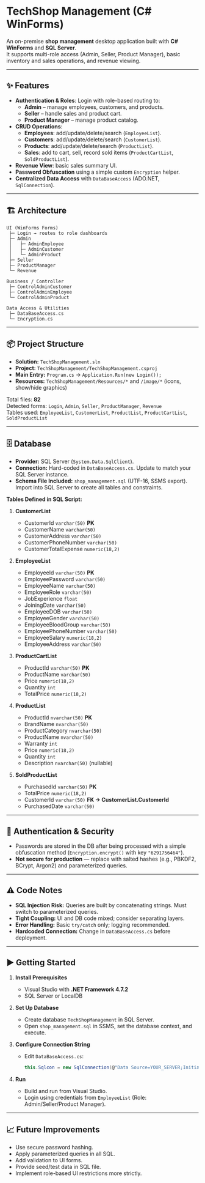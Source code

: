 # TechShop Management (C# WinForms)

An on-premise **shop management** desktop application built with **C# WinForms** and **SQL Server**.  
It supports multi-role access (Admin, Seller, Product Manager), basic inventory and sales operations, and revenue viewing.

---

## ✨ Features

- **Authentication & Roles**: Login with role-based routing to:
  - **Admin** – manage employees, customers, and products.
  - **Seller** – handle sales and product cart.
  - **Product Manager** – manage product catalog.
- **CRUD Operations**:
  - **Employees**: add/update/delete/search (`EmployeeList`).
  - **Customers**: add/update/delete/search (`CustomerList`).
  - **Products**: add/update/delete/search (`ProductList`).
  - **Sales**: add to cart, sell, record sold items (`ProductCartList`, `SoldProductList`).
- **Revenue View**: basic sales summary UI.
- **Password Obfuscation** using a simple custom `Encryption` helper.
- **Centralized Data Access** with `DataBaseAccess` (ADO.NET, `SqlConnection`).

---

## 🏗️ Architecture

```
UI (WinForms Forms)
 ├─ Login → routes to role dashboards
 ├─ Admin
 │   ├─ AdminEmployee
 │   ├─ AdminCustomer
 │   └─ AdminProduct
 ├─ Seller
 ├─ ProductManager
 └─ Revenue

Business / Controller
 ├─ ControlAdminCustomer
 ├─ ControlAdminEmployee
 └─ ControlAdminProduct

Data Access & Utilities
 ├─ DataBaseAccess.cs
 └─ Encryption.cs
```

---

## 📦 Project Structure

- **Solution:** `TechShopManagement.sln`
- **Project:** `TechShopManagement/TechShopManagement.csproj`
- **Main Entry:** `Program.cs` → `Application.Run(new Login());`
- **Resources:** `TechShopManagement/Resources/*` and `/image/*` (icons, show/hide graphics)

Total files: **82**  
Detected forms: `Login`, `Admin`, `Seller`, `ProductManager`, `Revenue`  
Tables used: `EmployeeList`, `CustomerList`, `ProductList`, `ProductCartList`, `SoldProductList`

---

## 🗄️ Database

- **Provider:** SQL Server (`System.Data.SqlClient`).
- **Connection:** Hard-coded in `DataBaseAccess.cs`. Update to match your SQL Server instance.
- **Schema File Included:** `shop_management.sql` (UTF-16, SSMS export).  
  Import into SQL Server to create all tables and constraints.

**Tables Defined in SQL Script:**
1. **CustomerList**
   - CustomerId `varchar(50)` **PK**
   - CustomerName `varchar(50)`
   - CustomerAddress `varchar(50)`
   - CustomerPhoneNumber `varchar(50)`
   - CustomerTotalExpense `numeric(18,2)`

2. **EmployeeList**
   - EmployeeId `varchar(50)` **PK**
   - EmployeePassword `varchar(50)`
   - EmployeeName `varchar(50)`
   - EmployeeRole `varchar(50)`
   - JobExperience `float`
   - JoiningDate `varchar(50)`
   - EmployeeDOB `varchar(50)`
   - EmployeeGender `varchar(50)`
   - EmployeeBloodGroup `varchar(50)`
   - EmployeePhoneNumber `varchar(50)`
   - EmployeeSalary `numeric(18,2)`
   - EmployeeAddress `varchar(50)`

3. **ProductCartList**
   - ProductId `varchar(50)` **PK**
   - ProductName `varchar(50)`
   - Price `numeric(18,2)`
   - Quantity `int`
   - TotalPrice `numeric(18,2)`

4. **ProductList**
   - ProductId `nvarchar(50)` **PK**
   - BrandName `nvarchar(50)`
   - ProductCategory `nvarchar(50)`
   - ProductName `nvarchar(50)`
   - Warranty `int`
   - Price `numeric(18,2)`
   - Quantity `int`
   - Description `nvarchar(50)` (nullable)

5. **SoldProductList**
   - PurchasedId `varchar(50)` **PK**
   - TotalPrice `numeric(18,2)`
   - CustomerId `varchar(50)` **FK → CustomerList.CustomerId**
   - PurchasedDate `varchar(50)`

---

## 🔐 Authentication & Security

- Passwords are stored in the DB after being processed with a simple obfuscation method (`Encryption.encrypt()` with key `"6291756464"`).
- **Not secure for production** — replace with salted hashes (e.g., PBKDF2, BCrypt, Argon2) and parameterized queries.

---

## ⚠️ Code Notes

- **SQL Injection Risk:** Queries are built by concatenating strings. Must switch to parameterized queries.
- **Tight Coupling:** UI and DB code mixed; consider separating layers.
- **Error Handling:** Basic `try/catch` only; logging recommended.
- **Hardcoded Connection:** Change in `DataBaseAccess.cs` before deployment.

---

## ▶️ Getting Started

1. **Install Prerequisites**
   - Visual Studio with **.NET Framework 4.7.2**
   - SQL Server or LocalDB

2. **Set Up Database**
   - Create database `TechShopManagement` in SQL Server.
   - Open `shop_management.sql` in SSMS, set the database context, and execute.

3. **Configure Connection String**
   - Edit `DataBaseAccess.cs`:
     ```csharp
     this.Sqlcon = new SqlConnection(@"Data Source=YOUR_SERVER;Initial Catalog=TechShopManagement;Integrated Security=True;");
     ```

4. **Run**
   - Build and run from Visual Studio.
   - Login using credentials from `EmployeeList` (Role: Admin/Seller/Product Manager).

---

## 📈 Future Improvements

- Use secure password hashing.
- Apply parameterized queries in all SQL.
- Add validation to UI forms.
- Provide seed/test data in SQL file.
- Implement role-based UI restrictions more strictly.


